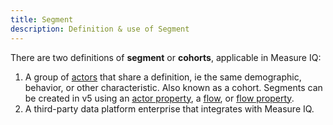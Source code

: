 ```yaml
---
title: Segment 
description: Definition & use of Segment 
---
```

There are two definitions of **segment** or **cohorts**, applicable in Measure IQ:

1. A group of [actors](../actor) that share a definition, ie the same demographic, behavior, or other characteristic. Also known as a cohort. Segments can be created in v5 using an [actor property](../actor-property), a [flow](../flow), or [flow property](../flow-property).
2. A third-party data platform enterprise that integrates with Measure IQ.